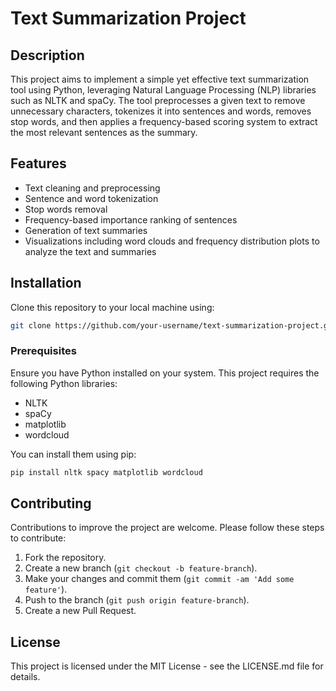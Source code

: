 # Text Summarization Project

## Description
This project aims to implement a simple yet effective text summarization tool using Python, leveraging Natural Language Processing (NLP) libraries such as NLTK and spaCy. The tool preprocesses a given text to remove unnecessary characters, tokenizes it into sentences and words, removes stop words, and then applies a frequency-based scoring system to extract the most relevant sentences as the summary.

## Features
- Text cleaning and preprocessing
- Sentence and word tokenization
- Stop words removal
- Frequency-based importance ranking of sentences
- Generation of text summaries
- Visualizations including word clouds and frequency distribution plots to analyze the text and summaries

## Installation
Clone this repository to your local machine using:
```bash
git clone https://github.com/your-username/text-summarization-project.git
```

### Prerequisites
Ensure you have Python installed on your system. This project requires the following Python libraries:
- NLTK
- spaCy
- matplotlib
- wordcloud

You can install them using pip:
```bash
pip install nltk spacy matplotlib wordcloud
```

## Contributing
Contributions to improve the project are welcome. Please follow these steps to contribute:
1. Fork the repository.
2. Create a new branch (`git checkout -b feature-branch`).
3. Make your changes and commit them (`git commit -am 'Add some feature'`).
4. Push to the branch (`git push origin feature-branch`).
5. Create a new Pull Request.

## License
This project is licensed under the MIT License - see the LICENSE.md file for details.
